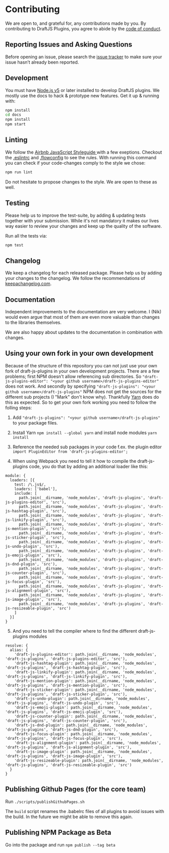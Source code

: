 # Contributing

We are open to, and grateful for, any contributions made by you. By contributing to DraftJS Plugins, you agree to abide by the [code of conduct](https://github.com/draft-js-plugins/draft-js-plugins/blob/master/CODE_OF_CONDUCT.md).

## Reporting Issues and Asking Questions

Before opening an issue, please search the [issue tracker](https://github.com/draft-js-plugins/draft-js-plugins/issues) to make sure your issue hasn’t already been reported.

## Development

You must have [Node.js v5](https://nodejs.org/en/download/package-manager/) or later installed to develop DraftJS plugins. We mostly use the docs to hack & prototype new features. Get it up & running with:

```sh
npm install
cd docs
npm install
npm start
```

## Linting

We follow the [Airbnb JavaScript Styleguide ](https://github.com/airbnb/javascript) with a few exeptions. Checkout the [.eslintrc](https://github.com/draft-js-plugins/draft-js-plugins/blob/master/.eslintrc) and [.flowconfig](https://github.com/draft-js-plugins/draft-js-plugins/blob/master/.flowconfig) to see the rules. With running this command you can check if your code-changes comply to the style we chose:

```sh
npm run lint
```

Do not hesitate to propose changes to the style. We are open to these as well.

## Testing

Please help us to improve the test-suite, by adding & updating tests together with your submission. While it's not mandatory it makes our lives way easier to review your changes and keep up the quality of the software.

Run all the tests via:

```sh
npm test
```

## Changelog

We keep a changelog for each released package. Please help us by adding your changes to the changelog. We follow the recommendations of [keepachangelog.com](http://keepachangelog.com/).

## Documentation

Independent improvements to the documentation are very welcome. I (Nik) would even argue that most of them are even more valuable than changes to the libraries themselves.

We are also happy about updates to the documentation in combination with changes.

## Using your own fork in your own development

Because of the structure of this repository you can not just use your own fork of draft-js-plugins in your own development projects. There are a few problems; first NPM doesn't allow referencing sub directories. So `"draft-js-plugins-editor": "<your github username>/draft-js-plugins-editor"` does not work. And secondly by specifying `"draft-js-plugins": "<your github username>/draft-js-plugins"` NPM does not get the sources for the different sub projects (I "Mark" don't know why). Thankfully [Yarn](https://yarnpkg.com/) does do this as expected. So to get your own fork working you need to follow the folling steps:

1) Add `"draft-js-plugins": "<your github username>/draft-js-plugins"` to your package files.

2) Install Yarn `npm install --global yarn` and install node modules `yarn install`

3) Reference the needed sub packages in your code f.ex. the plugin editor `import PluginEditor from 'draft-js-plugins-editor';`

4) When using Webpack you need to tell it how to compile the draft-js-plugins code, you do that by adding an additional loader like this:
```
module: {
  loaders: [{
    test: /\.js$/,
    loaders: ['babel'],
    include: [
      path.join(__dirname, 'node_modules', 'draft-js-plugins', 'draft-js-plugins-editor', 'src'),
      path.join(__dirname, 'node_modules', 'draft-js-plugins', 'draft-js-hashtag-plugin', 'src'),
      path.join(__dirname, 'node_modules', 'draft-js-plugins', 'draft-js-linkify-plugin', 'src'),
      path.join(__dirname, 'node_modules', 'draft-js-plugins', 'draft-js-mention-plugin', 'src'),
      path.join(__dirname, 'node_modules', 'draft-js-plugins', 'draft-js-sticker-plugin', 'src'),
      path.join(__dirname, 'node_modules', 'draft-js-plugins', 'draft-js-undo-plugin', 'src'),
      path.join(__dirname, 'node_modules', 'draft-js-plugins', 'draft-js-emoji-plugin', 'src'),
      path.join(__dirname, 'node_modules', 'draft-js-plugins', 'draft-js-dnd-plugin', 'src'),
      path.join(__dirname, 'node_modules', 'draft-js-plugins', 'draft-js-counter-plugin', 'src'),
      path.join(__dirname, 'node_modules', 'draft-js-plugins', 'draft-js-focus-plugin', 'src'),
      path.join(__dirname, 'node_modules', 'draft-js-plugins', 'draft-js-alignment-plugin', 'src'),
      path.join(__dirname, 'node_modules', 'draft-js-plugins', 'draft-js-image-plugin', 'src'),
      path.join(__dirname, 'node_modules', 'draft-js-plugins', 'draft-js-resizeable-plugin', 'src')
    ]
  }]
}
```

5) And you need to tell the compiler where to find the different draft-js-plugins modules
```
resolve: {
  alias: {
    'draft-js-plugins-editor': path.join(__dirname, 'node_modules', 'draft-js-plugins', 'draft-js-plugins-editor', 'src'),
    'draft-js-hashtag-plugin': path.join(__dirname, 'node_modules', 'draft-js-plugins', 'draft-js-hashtag-plugin', 'src'),
    'draft-js-linkify-plugin': path.join(__dirname, 'node_modules', 'draft-js-plugins', 'draft-js-linkify-plugin', 'src'),
    'draft-js-mention-plugin': path.join(__dirname, 'node_modules', 'draft-js-plugins', 'draft-js-mention-plugin', 'src'),
    'draft-js-sticker-plugin': path.join(__dirname, 'node_modules', 'draft-js-plugins', 'draft-js-sticker-plugin', 'src'),
    'draft-js-undo-plugin': path.join(__dirname, 'node_modules', 'draft-js-plugins', 'draft-js-undo-plugin', 'src'),
    'draft-js-emoji-plugin': path.join(__dirname, 'node_modules', 'draft-js-plugins', 'draft-js-emoji-plugin', 'src'),
    'draft-js-counter-plugin': path.join(__dirname, 'node_modules', 'draft-js-plugins', 'draft-js-counter-plugin', 'src'),
    'draft-js-dnd-plugin': path.join(__dirname, 'node_modules', 'draft-js-plugins', 'draft-js-dnd-plugin', 'src'),
    'draft-js-focus-plugin': path.join(__dirname, 'node_modules', 'draft-js-plugins', 'draft-js-focus-plugin', 'src'),
    'draft-js-alignment-plugin': path.join(__dirname, 'node_modules', 'draft-js-plugins', 'draft-js-alignment-plugin', 'src'),
    'draft-js-image-plugin': path.join(__dirname, 'node_modules', 'draft-js-plugins', 'draft-js-image-plugin', 'src'),
    'draft-js-resizeable-plugin': path.join(__dirname, 'node_modules', 'draft-js-plugins', 'draft-js-resizeable-plugin', 'src')
  }
}
```

## Publishing Github Pages (for the core team)

Run `./scripts/publishGithubPages.sh`

The `build` script renames the .babelrc files of all plugins to avoid issues with the build. In the future we might be able to remove this again.

## Publishing NPM Package as Beta

Go into the package and run `npm publish --tag beta`
